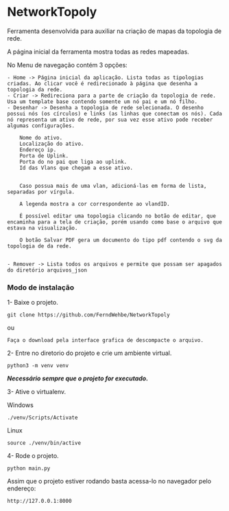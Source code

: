 # NetworkTopoly


Ferramenta desenvolvida para auxiliar na criação de mapas da topologia de rede.

A página inicial da ferramenta mostra todas as redes mapeadas.

No Menu de navegação contém 3 opções:

    - Home -> Página inicial da aplicação. Lista todas as tipologias criadas. Ao clicar você é redirecionado à página que desenha a topologia da rede.
    - Criar -> Redireciona para a parte de criação da topologia de rede. Usa um template base contendo somente um nó pai e um nó filho.
    - Desenhar -> Desenha a topologia de rede selecionada. O desenho possui nós (os círculos) e links (as linhas que conectam os nós). Cada nó representa um ativo de rede, por sua vez esse ativo pode receber algumas configurações.
        
        Nome do ativo.
        Localização do ativo.
        Endereço ip.
        Porta de Uplink.
        Porta do no pai que liga ao uplink.
        Id das Vlans que chegam a esse ativo.


        Caso possua mais de uma vlan, adicioná-las em forma de lista, separadas por vírgula.
        
        A legenda mostra a cor correspondente ao vlandID.

        É possível editar uma topologia clicando no botão de editar, que encaminha para a tela de criação, porém usando como base o arquivo que estava na visualização.

        O botão Salvar PDF gera um documento do tipo pdf contendo o svg da topologia de da rede.


    - Remover -> Lista todos os arquivos e permite que possam ser apagados do diretório arquivos_json

### Modo de instalação
    
1- Baixe o projeto.

    git clone https://github.com/FerndWehbe/NetworkTopoly

ou 

    Faça o download pela interface grafica de descompacte o arquivo.
        
2- Entre no diretorio do projeto e crie um ambiente virtual.

    python3 -m venv venv
    
    
***Necessário sempre que o projeto for executado.***       

3- Ative o virtualenv.

Windows
    
    ./venv/Scripts/Activate
    
Linux
    
    source ./venv/bin/active
        
4- Rode o projeto.

    python main.py
    
    
Assim que o projeto estiver rodando basta acessa-lo no navegador pelo endereço:
    
    http://127.0.0.1:8000
